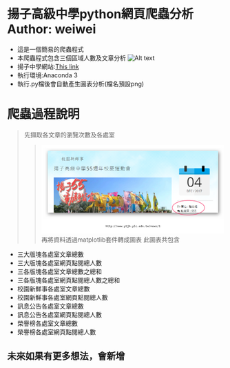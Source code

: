 
揚子高級中學python網頁爬蟲分析 Author: weiwei
=============
  * 這是一個簡易的爬蟲程式
  * 本爬蟲程式包含三個區域人數及文章分析
         ![Alt text](/threeblocks.jpg)
  * 揚子中學網站:[This link](http://www.ytjh.ylc.edu.tw/)
  * 執行環境:Anaconda 3
  * 執行.py檔後會自動產生圖表分析(檔名預設png)

爬蟲過程說明
===========
> 先擷取各文章的瀏覽次數及各處室
>>    ![Alt text](/description.png)
> 再將資料透過matplotlib套件轉成圖表
> 此圖表共包含
   * 三大版塊各處室文章總數
   * 三大版塊各處室網頁點閱總人數
   * 三各版塊各處室文章總數之總和
   * 三各版塊各處室網頁點閱總人數之總和
   * 校園新鮮事各處室文章總數
   * 校園新鮮事各處室網頁點閱總人數
   * 訊息公告各處室文章總數
   * 訊息公告各處室網頁點閱總人數
   * 榮譽榜各處室文章總數
   * 榮譽榜各處室網頁點閱總人數
## 未來如果有更多想法，會新增 ##
